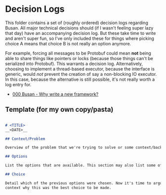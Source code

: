 # Decision Logs

This folder contains a set of (roughly ordered) decision logs regarding Busan. All major technical decisions
should (if I wasn't feeling super lazy that day) have an accompanying decision log. But these take time to
write and aren't super fun, so I've only included these for things where picking choice A means that choice
B is not really an option anymore.

For example, forcing all messages to be Protobuf could mean __not__ being able to share things like pointers or
locks (because those things can't be serialized into Protobuf). This warrants a decision log. Alternatively,
choosing to implement a thread-based executor, because the interface is generic, would _not_ prevent the creation
of say a non-blocking IO executor. In this case, because the alternative is still possible, it's not really
worth a log entry for.

  + [000 Busan - Why write a new framework?](https://github.com/JohnMurray/busan/blob/main/decisions/000-busan.md)


## Template (for my own copy/pasta)

```markdown

# <TITLE>
__<DATE>__

## Context/Problem

Overview of the problem that we're trying to solve or some context/background information

## Options

List the options that are available. This section may also list some of the pros and cons (in an objective fasion)

## Choice

Detail which of the previous options were chosen. Now it's time to argue based on the pros and cons and the given
context why this was the best choice to be made.

```
